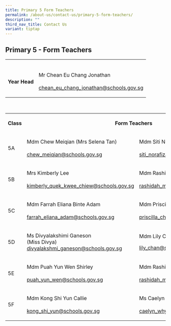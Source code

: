 ```yaml
---
title: Primary 5 Form Teachers
permalink: /about-us/contact-us/primary-5-form-teachers/
description: ""
third_nav_title: Contact Us
variant: tiptap
---
```

<h2><strong>Primary 5 - Form Teachers</strong></h2><table><tbody><tr><th rowspan="1" colspan="1"><p><br>Year Head</p></th><td rowspan="1" colspan="1"><p><br>Mr Chean Eu Chang Jonathan<br><br><a href="mailto:chean_eu_chang_jonathan@schools.gov.sg" rel="noopener noreferrer nofollow" target="_blank">chean_eu_chang_jonathan@schools.gov.sg</a></p></td></tr></tbody></table><p><br></p><table><tbody><tr><th rowspan="1" colspan="1"><p>Class</p></th><th rowspan="1" colspan="2"><p>Form Teachers</p></th></tr><tr><td rowspan="1" colspan="1"><p>5A</p></td><td rowspan="1" colspan="1"><p>Mdm Chew Meiqian (Mrs Selena Tan)<br><br><a href="mailto:chew_meiqian@schools.gov.sg" rel="noopener noreferrer" target="_blank">chew_meiqian@schools.gov.sg</a> <br></p></td><td rowspan="1" colspan="1"><p>Mdm Siti Norafizah<br><br><a href="mailto:siti_norafizah_rahmat@schools.gov.sg" rel="noopener noreferrer" target="_blank">siti_norafizah_rahmat@schools.gov.sg</a><br></p></td></tr><tr><td rowspan="1" colspan="1"><p>5B</p></td><td rowspan="1" colspan="1"><p>Mrs Kimberly Lee<br><br><a href="mailto:kimberly_quek_kwee_chiew@schools.gov.sg" rel="noopener noreferrer nofollow" target="_blank">kimberly_quek_kwee_chiew@schools.gov.sg</a></p></td><td rowspan="1" colspan="1"><p>Mdm&nbsp;Rashidah Bte Mohamed Rafei<br><br><a href="mailto:rashidah_mohamed_rafei@schools.gov.sg" rel="noopener noreferrer nofollow" target="_blank">rashidah_mohamed_rafei@schools.gov.sg</a><br></p></td></tr><tr><td rowspan="1" colspan="1"><p>5C</p></td><td rowspan="1" colspan="1"><p>Mdm&nbsp;Farrah Eliana Binte Adam<br><br><a href="mailto:farrah_eliana_adam@schools.gov.sg" rel="noopener noreferrer nofollow" target="_blank">farrah_eliana_adam@schools.gov.sg</a></p></td><td rowspan="1" colspan="1"><p>Mdm Priscilla Cheong Su Fen<br><br><a href="mailto:priscilla_cheong_su_fen@schools.gov.sg" rel="noopener noreferrer nofollow" target="_blank">priscilla_cheong_su_fen@schools.gov.sg</a><br></p></td></tr><tr><td rowspan="1" colspan="1"><p>5D</p></td><td rowspan="1" colspan="1"><p>Ms Divyalakshimi Ganeson<br>(Miss Divya)<br><a href="mailto:divyalakshmi_ganeson@schools.gov.sg" rel="noopener noreferrer nofollow" target="_blank">divyalakshmi_ganeson@schools.gov.sg</a><br></p></td><td rowspan="1" colspan="1"><p>Mdm Lily Chan<br></p><p><a href="mailto:lily_chan@schools.gov.sg" rel="noopener noreferrer nofollow" target="_blank">lily_chan@schools.gov.sg</a></p></td></tr><tr><td rowspan="1" colspan="1"><p>5E</p></td><td rowspan="1" colspan="1"><p>Mdm Puah Yun Wen Shirley<br><br><a href="mailto:puah_yun_wen@schools.gov.sg" rel="noopener noreferrer" target="_blank">puah_yun_wen@schools.gov.sg</a></p></td><td rowspan="1" colspan="1"><p>Mdm&nbsp;Rashidah Bte Mohamed Rafei<br><br><a href="mailto:rashidah_mohamed_rafei@schools.gov.sg" rel="noopener noreferrer" target="_blank">rashidah_mohamed_rafei@schools.gov.sg</a><br></p></td></tr><tr><td rowspan="1" colspan="1"><p>5F</p></td><td rowspan="1" colspan="1"><p>Mdm Kong Shi Yun Callie<br><br><a href="mailto:kong_shi_yun@schools.gov.sg" rel="noopener noreferrer" target="_blank">kong_shi_yun@schools.gov.sg</a><br></p></td><td rowspan="1" colspan="1"><p>Ms Caelyn Whyndee Lim<br><br><a href="mailto:caelyn_whyndee_lim@schools.gov.sg" rel="noopener noreferrer nofollow" target="_blank">caelyn_whyndee_lim@schools.gov.sg</a></p></td></tr></tbody></table><p></p>